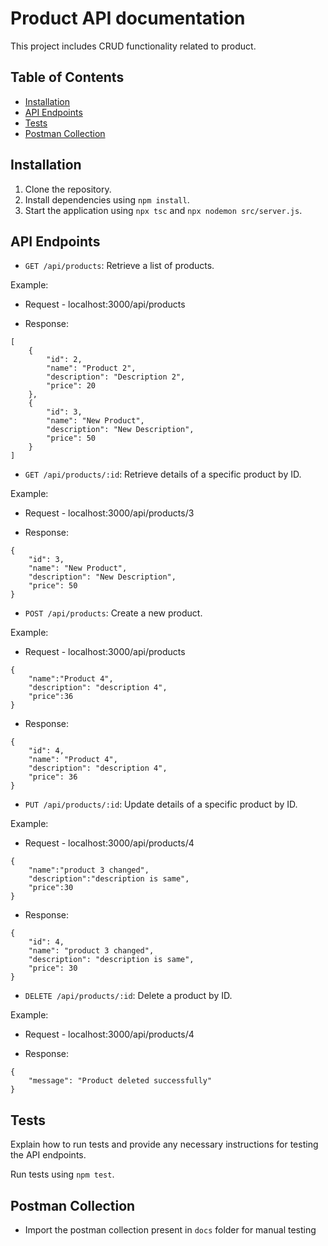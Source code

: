 # Product API documentation

This project includes CRUD functionality related to product. 

## Table of Contents

- [Installation](#installation)
- [API Endpoints](#api-endpoints)
- [Tests](#tests)
- [Postman Collection](#postman-collection)

## Installation

1. Clone the repository.
2. Install dependencies using `npm install`.
4. Start the application using `npx tsc` and `npx nodemon src/server.js`.

## API Endpoints

- `GET /api/products`: Retrieve a list of products.

Example:
- Request - localhost:3000/api/products

- Response:

```
[
    {
        "id": 2,
        "name": "Product 2",
        "description": "Description 2",
        "price": 20
    },
    {
        "id": 3,
        "name": "New Product",
        "description": "New Description",
        "price": 50
    }
]
```

- `GET /api/products/:id`: Retrieve details of a specific product by ID.

Example:

- Request - localhost:3000/api/products/3

- Response:

```
{
    "id": 3,
    "name": "New Product",
    "description": "New Description",
    "price": 50
}
```

- `POST /api/products`: Create a new product.

Example:

- Request - localhost:3000/api/products

```
{
    "name":"Product 4",
    "description": "description 4",
    "price":36
}
```



- Response:
```
{
    "id": 4,
    "name": "Product 4",
    "description": "description 4",
    "price": 36
}
```

- `PUT /api/products/:id`: Update details of a specific product by ID.

Example:
- Request - localhost:3000/api/products/4

```
{
    "name":"product 3 changed",
    "description":"description is same",
    "price":30
}
```

- Response:

```
{
    "id": 4,
    "name": "product 3 changed",
    "description": "description is same",
    "price": 30
}
```



- `DELETE /api/products/:id`: Delete a product by ID.

Example: 
- Request - localhost:3000/api/products/4

- Response:

```
{
    "message": "Product deleted successfully"
}

```

## Tests

Explain how to run tests and provide any necessary instructions for testing the API endpoints.

Run tests using `npm test`.

## Postman Collection

- Import the postman collection present in `docs` folder for manual testing



